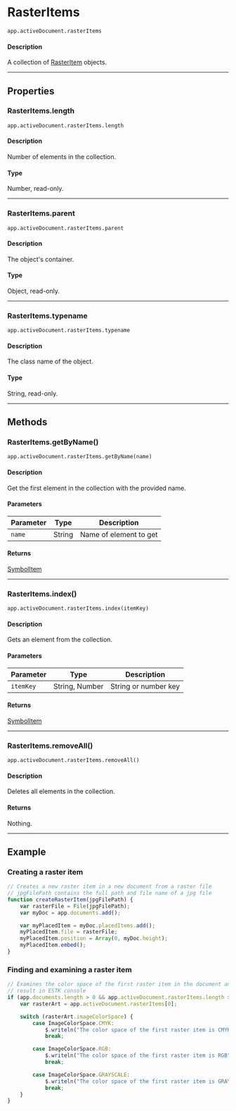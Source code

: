 # RasterItems

`app.activeDocument.rasterItems`

#### Description

A collection of [RasterItem](./RasterItem.md) objects.

---

## Properties

### RasterItems.length

`app.activeDocument.rasterItems.length`

#### Description

Number of elements in the collection.

#### Type

Number, read-only.

---

### RasterItems.parent

`app.activeDocument.rasterItems.parent`

#### Description

The object's container.

#### Type

Object, read-only.

---

### RasterItems.typename

`app.activeDocument.rasterItems.typename`

#### Description

The class name of the object.

#### Type

String, read-only.

---

## Methods

### RasterItems.getByName()

`app.activeDocument.rasterItems.getByName(name)`

#### Description

Get the first element in the collection with the provided name.

#### Parameters

| Parameter   | Type   | Description            |
|-------------|--------|------------------------|
| `name`      | String | Name of element to get |

#### Returns

[SymbolItem](./SymbolItem.md)

---

### RasterItems.index()

`app.activeDocument.rasterItems.index(itemKey)`

#### Description

Gets an element from the collection.

#### Parameters

| Parameter   | Type           | Description          |
|-------------|----------------|----------------------|
| `itemKey`   | String, Number | String or number key |

#### Returns

[SymbolItem](./SymbolItem.md)

---

### RasterItems.removeAll()

`app.activeDocument.rasterItems.removeAll()`

#### Description

Deletes all elements in the collection.

#### Returns

Nothing.

---

## Example

### Creating a raster item

```javascript
// Creates a new raster item in a new document from a raster file
// jpgFilePath contains the full path and file name of a jpg file
function createRasterItem(jpgFilePath) {
    var rasterFile = File(jpgFilePath);
    var myDoc = app.documents.add();

    var myPlacedItem = myDoc.placedItems.add();
    myPlacedItem.file = rasterFile;
    myPlacedItem.position = Array(0, myDoc.height);
    myPlacedItem.embed();
}
```

### Finding and examining a raster item

```javascript
// Examines the color space of the first raster item in the document and displays
// result in ESTK console
if (app.documents.length > 0 && app.activeDocument.rasterItems.length > 0) {
    var rasterArt = app.activeDocument.rasterItems[0];

    switch (rasterArt.imageColorSpace) {
        case ImageColorSpace.CMYK:
            $.writeln("The color space of the first raster item is CMYK");
            break;

        case ImageColorSpace.RGB:
            $.writeln("The color space of the first raster item is RGB");
            break;

        case ImageColorSpace.GRAYSCALE:
            $.writeln("The color space of the first raster item is GRAYSCALE");
            break;
    }
}
```
